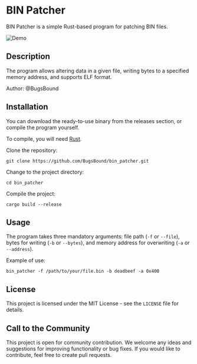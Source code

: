 # BIN Patcher

BIN Patcher is a simple Rust-based program for patching BIN files.

![Demo](./demo.gif)

## Description

The program allows altering data in a given file, writing bytes to a specified memory address, and supports ELF format.

Author: @BugsBound

## Installation

You can download the ready-to-use binary from the releases section, or compile the program yourself.

To compile, you will need [Rust](https://www.rust-lang.org/).

Clone the repository:

```
git clone https://github.com/BugsBound/bin_patcher.git
```

Change to the project directory:

```
cd bin_patcher
```

Compile the project:

```
cargo build --release
```

## Usage

The program takes three mandatory arguments: file path (`-f` or `--file`), bytes for writing (`-b` or `--bytes`), and memory address for overwriting (`-a` or `--address`).

Example of use:

```
bin_patcher -f /path/to/your/file.bin -b deadbeef -a 0x400
```

## License

This project is licensed under the MIT License - see the `LICENSE` file for details.

## Call to the Community

This project is open for community contribution. We welcome any ideas and suggestions for improving functionality or bug fixes. If you would like to contribute, feel free to create pull requests.